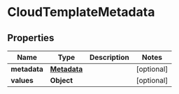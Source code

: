 

# CloudTemplateMetadata


## Properties

Name | Type | Description | Notes
------------ | ------------- | ------------- | -------------
**metadata** | [**Metadata**](Metadata.md) |  |  [optional]
**values** | **Object** |  |  [optional]



